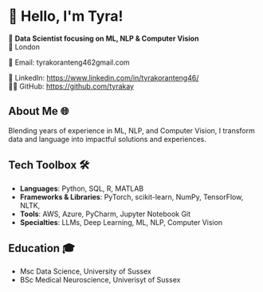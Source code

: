 # 👋 Hello, I'm Tyra!

🚀 **Data Scientist focusing on ML, NLP & Computer Vision**  
📍 London

📧 Email: tyrakoranteng462gmail.com 

🔗 LinkedIn: https://www.linkedin.com/in/tyrakoranteng46/  
👨‍💻 GitHub: https://github.com/tyrakay

## About Me 🌐
Blending years of experience in ML, NLP, and Computer Vision, I transform data and language into impactful solutions and experiences.

## Tech Toolbox 🛠️
- **Languages**: Python, SQL, R, MATLAB
- **Frameworks & Libraries**: PyTorch, scikit-learn, NumPy, TensorFlow, NLTK,
- **Tools**: AWS, Azure, PyCharm, Jupyter Notebook Git
- **Specialties**: LLMs, Deep Learning, ML, NLP, Computer Vision

## Education 🎓
- Msc Data Science, University of Sussex
- BSc Medical Neuroscience, Univerisyt of Sussex


